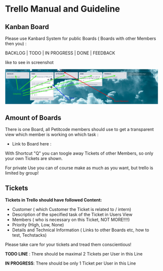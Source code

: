 <!-- TITLE: Trello Manuals -->
<!-- SUBTITLE: A quick summary of the Peticode Trello Manuals and Guidelines -->

# Trello Manual and Guideline
## Kanban Board

Please use Kanbard System for public Boards ( Boards with other Members then you) :

BACKLOG  |   TODO  |   IN PROGRESS  |    DONE   |   FEEDBACK  

like to see in screenshot

![Trello Manual](/uploads/trello-manual.png "Trello Manual")

## Amount of Boards

There is one Board, all Petitcode members should use to get a transparent view which member is working on which task : 

- Link to Board here :  

With Shortcut "Q" you can toogle away Tickets of other Members, so only your own Tickets are shown.

For private Use you can of course make as much as you want, but trello is limited by group!

## Tickets 


  **Tickets in Trello should have followed Content:**
  
  * Customer ( which Customer the Ticket is related to / intern)
  * Description of the specified task of the Ticket in Users View
  * Members ( who is necessary on this Ticket, NOT MORE!!!!)
  * Priority (High, Low, None)
  * Details and Technical Information ( Links to other Boards etc, how to test, Techstacks)
	
Please take care for your tickets and tread them conscientious!


**TODO LINE** : There should be maximal 2 Tickets per User in this Line

**IN PROGRESS**: There should be only 1 Ticket per User in this Line


